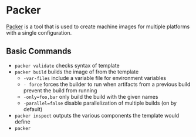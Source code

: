 # Packer

[Packer](https://www.packer.io/) is a tool that is used to create machine images for multiple platforms with a single configuration.

## Basic Commands

* `packer validate` checks syntax of template
* `packer build` builds the image of from the template
  * `-var-files` include a variable file for environment variables
  * `- force` forces the builder to run when artifacts from a previous build prevent the build from running
  * `-only=foo,bar` only build the build with the given names
  * `-parallel=false` disable parallelization of multiple builds (on by default)
* `packer inspect` outputs the various components the template would define
*  `packer `

